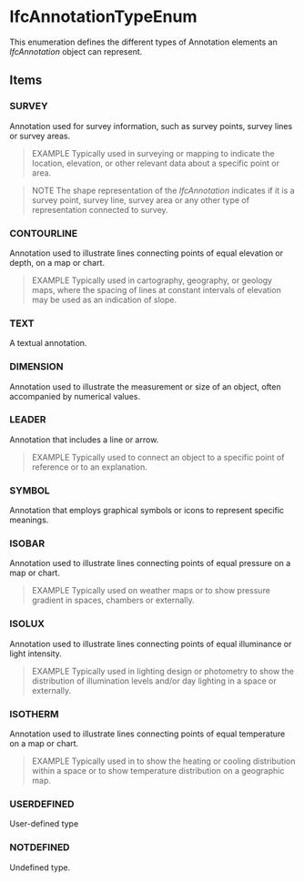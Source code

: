 # IfcAnnotationTypeEnum

This enumeration defines the different types of Annotation elements an _IfcAnnotation_ object can represent.
<!-- end of short definition -->


## Items

### SURVEY
Annotation used for survey information, such as survey points, survey lines or survey areas.

> EXAMPLE Typically used in surveying or mapping to indicate the location, elevation, or other relevant data about a specific point or area.

> NOTE The shape representation of the _IfcAnnotation_ indicates if it is a survey point, survey line, survey area or any other type of representation connected to survey. 

### CONTOURLINE
Annotation used to illustrate lines connecting points of equal elevation or depth, on a map or chart.

> EXAMPLE Typically used in cartography, geography, or geology maps, where the spacing of lines at constant intervals of elevation may be used as an indication of slope.

### TEXT
A textual annotation.

### DIMENSION
Annotation used to illustrate the measurement or size of an object, often accompanied by numerical values.

### LEADER
Annotation that includes a line or arrow.

> EXAMPLE Typically used to connect an object to a specific point of reference or to an explanation.

### SYMBOL
Annotation that employs graphical symbols or icons to represent specific meanings.

### ISOBAR
Annotation used to illustrate lines connecting points of equal pressure on a map or chart. 

> EXAMPLE Typically used on weather maps or to show pressure gradient in spaces, chambers or externally.

### ISOLUX
Annotation used to illustrate lines connecting points of equal illuminance or light intensity.

> EXAMPLE Typically used in lighting design or photometry to show the distribution of illumination levels and/or day lighting in a space or externally.

### ISOTHERM
Annotation used to illustrate lines connecting points of equal temperature on a map or chart.

> EXAMPLE Typically used in to show the heating or cooling distribution within a space or to show temperature distribution on a geographic map.

### USERDEFINED
User-defined type

### NOTDEFINED
Undefined type.
